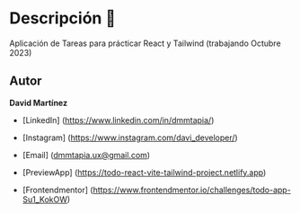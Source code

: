 # Descripción 🙂

Aplicación de Tareas para prácticar React y Tailwind (trabajando Octubre 2023)

## Autor

**David Martínez**

-   [LinkedIn] (https://www.linkedin.com/in/dmmtapia/)
-   [Instagram] (https://www.instagram.com/davi_developer/)
-   [Email] (dmmtapia.ux@gmail.com)

-   [PreviewApp] (https://todo-react-vite-tailwind-project.netlify.app)
-   [Frontendmentor] (https://www.frontendmentor.io/challenges/todo-app-Su1_KokOW)
